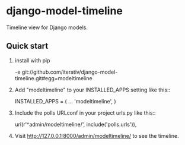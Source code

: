 django-model-timeline
=====================

Timeline view for Django models.

Quick start
-----------

1. install with pip

    -e git://github.com/iterativ/django-model-timeline.git#egg=modeltimeline

2. Add "modeltimeline" to your INSTALLED_APPS setting like this::

    INSTALLED_APPS = (
        ...
        'modeltimeline',
    )

3. Include the polls URLconf in your project urls.py like this::

    url(r'^admin/modeltimeline/', include('polls.urls')),

4. Visit http://127.0.0.1:8000/admin/modeltimeline/ to see the timeline.